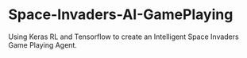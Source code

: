 # Space-Invaders-AI-GamePlaying
Using Keras RL and Tensorflow to create an Intelligent Space Invaders Game Playing Agent.
